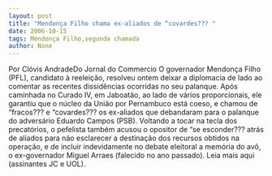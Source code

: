 ```yaml
---
layout: post
title: "Mendonça Filho chama ex-aliados de “covardes??? "
date: 2006-10-15
tags: Mendonça Filho,segunda chamada
author: None
---
```

Por Clóvis AndradeDo Jornal do Commercio
O governador Mendonça Filho (PFL), candidato à reeleição, resolveu ontem deixar a diplomacia de lado ao comentar as recentes dissidências ocorridas no seu palanque. 
Após caminhada no Curado IV, em Jaboatão, ao lado de vários proporcionais, ele garantiu que o núcleo da União por Pernambuco está coeso, e chamou de “fracos??? e “covardes??? os ex-aliados que debandaram para o palanque do adversário Eduardo Campos (PSB).
Voltando a tocar na tecla dos precatórios, o pefelista também acusou o opositor de “se esconder??? atrás de aliados para não esclarecer a destinação dos recursos obtidos na operação, e de incluir indevidamente no debate eleitoral a memória do avô, o ex-governador Miguel Arraes (falecido no ano passado). 
Leia mais aqui (assinantes JC e UOL). 